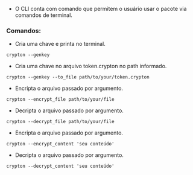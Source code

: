 * O CLI conta com comando que permitem o usuário usar o pacote via comandos de terminal.

### Comandos:

* Cria uma chave e printa no terminal.

```
crypton --genkey
```

* Cria uma chave no arquivo token.crypton no path informado.

```
crypton --genkey --to_file path/to/your/token.crypton
``` 

* Encripta o arquivo passado por argumento.

```
crypton --encrypt_file path/to/your/file
``` 

* Decripta o arquivo passado por argumento.

```
crypton --decrypt_file path/to/your/file
``` 

* Encripta o arquivo passado por argumento.

```
crypton --encrypt_content 'seu conteúdo'
``` 

* Decripta o arquivo passado por argumento.

```
crypton --decrypt_content 'seu conteúdo'
``` 